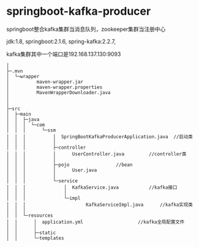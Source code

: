 # springboot-kafka-producer
springboot整合kafka集群当消息队列，zookeeper集群当注册中心

jdk:1.8, springboot:2.1.6, spring-kafka:2.2.7, 

kafka集群其中一个端口是192.168.137.130:9093
```
│  
├─.mvn
│  └─wrapper
│          maven-wrapper.jar
│          maven-wrapper.properties
│          MavenWrapperDownloader.java
│          
│      
├─src
│  ├─main
│  │  ├─java
│  │  │  └─com
│  │  │      └─ssm
│  │  │          │  SpringBootKafkaProducerApplication.java  //启动类
│  │  │          │  
│  │  │          ├─controller
│  │  │          │      UserController.java			//controller类
│  │  │          │      
│  │  │          ├─pojo					//bean
│  │  │          │      User.java
│  │  │          │      
│  │  │          └─service
│  │  │              │  KafkaService.java			//kafka接口
│  │  │              │  
│  │  │              └─impl
│  │  │                      KafkaServiceImpl.java		//kafka实现类
│  │  │                      
│  │  └─resources
│  │      │  application.yml					//kafka全局配置文件
│  │      │  
│  │      ├─static
│  │      └─templates
```
